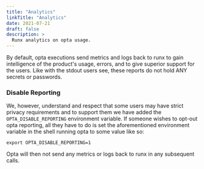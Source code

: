 ```yaml
---
title: "Analytics"
linkTitle: "Analytics"
date: 2021-07-21
draft: false
description: >
  Runx analytics on opta usage.
---
```


By default, opta executions send metrics and logs back to runx to gain intelligence of the product's usage, errors, and
to give superior support for the users. Like with the stdout users see, these reports do not hold ANY secrets or
passwords.

### Disable Reporting

We, however, understand and respect that some users may have strict privacy requirements and to support them we
have added the `OPTA_DISABLE_REPORTING` environment variable. If someone wishes to opt-out opta reporting, all they
have to do is set the aforementioned environment variable in the shell running opta
to some value like so:

```shell
export OPTA_DISABLE_REPORTING=1
```

Opta will then not send any metrics or logs back to runx in any subsequent calls.
